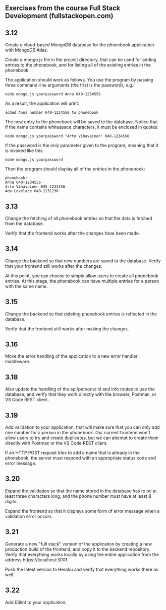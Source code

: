 ## Exercises from the course Full Stack Development (fullstackopen.com)

## 3.12
Create a cloud-based MongoDB database for the phonebook application with MongoDB Atlas.

Create a mongo.js file in the project directory, that can be used for adding entries to the phonebook, and for listing all of the existing entries in the phonebook.

The application should work as follows. You use the program by passing three command-line arguments (the first is the password), e.g.:
```
node mongo.js yourpassword Anna 040-1234556
```
As a result, the application will print:
```
added Anna number 040-1234556 to phonebook
```
The new entry to the phonebook will be saved to the database. Notice that if the name contains whitespace characters, it must be enclosed in quotes:
```
node mongo.js yourpassword "Arto Vihavainen" 040-1234556
```
If the password is the only parameter given to the program, meaning that it is invoked like this:
```
node mongo.js yourpassword
```
Then the program should display all of the entries in the phonebook:
```
phonebook:
Anna 040-1234556
Arto Vihavainen 045-1232456
Ada Lovelace 040-1231236
```
## 3.13
Change the fetching of all phonebook entries so that the data is fetched from the database.

Verify that the frontend works after the changes have been made.

## 3.14
Change the backend so that new numbers are saved to the database. Verify that your frontend still works after the changes.

At this point, you can choose to simply allow users to create all phonebook entries. At this stage, the phonebook can have multiple entries for a person with the same name.

## 3.15
Change the backend so that deleting phonebook entries is reflected in the database.

Verify that the frontend still works after making the changes.

## 3.16
Move the error handling of the application to a new error handler middleware.

## 3.18
Also update the handling of the api/persons/:id and info routes to use the database, and verify that they work directly with the browser, Postman, or VS Code REST client.

## 3.19
Add validation to your application, that will make sure that you can only add one number for a person in the phonebook. Our current frontend won't allow users to try and create duplicates, but we can attempt to create them directly with Postman or the VS Code REST client.

If an HTTP POST request tries to add a name that is already in the phonebook, the server must respond with an appropriate status code and error message.

## 3.20
Expand the validation so that the name stored in the database has to be at least three characters long, and the phone number must have at least 8 digits.

Expand the frontend so that it displays some form of error message when a validation error occurs.

## 3.21
Generate a new "full stack" version of the application by creating a new production build of the frontend, and copy it to the backend repository. Verify that everything works locally by using the entire application from the address https://localhost:3001.

Push the latest version to Heroku and verify that everything works there as well.

## 3.22
Add ESlint to your application.
